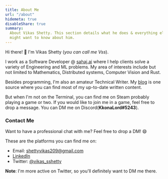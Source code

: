 ```yaml
---
title: About Me
url: "/about"
hidemeta: true
disableShare: true
summary:
  About Vikas Shetty. This section details what he does & everything else you
  might want to know about him.
---
```


Hi there! :wave: I'm Vikas Shetty (_you can call me Vss_).

I work as a Software Developer @  [sahaj.ai][sahaj] where I help clients solve a variety of Engineering and ML problems. My area of interests include but not limited to Mathematics, Distributed systems, Computer Vision and Rust.

Besides programming, I'm also an amateur Technical Writer. My [blog](../blog/)
is one source where you can find most of my up-to-date written content. 

But when I'm not on the Terminal, you can find me on Steam
probably playing a game or two. If you would like to join me in a game, feel
free to drop a message. You can DM me on Discord(**KkonaLord#5243**).

### Contact Me

Want to have a professional chat with me? Feel free to drop a DM! :smile:

These are the platforms you can find me on:

- Email: shettyvikas209@gmail.com
- [LinkedIn][linkedin]
- Twitter: [@vikas_sshetty][twitter]

**Note**: I'm more active on Twitter, so you'll definitely want to DM me there.


<!-- Reference Links -->
[sahaj]: https://sahaj.ai/
[twitter]: https://twitter.com/@vikas_sshetty
[linkedin]: https://www.linkedin.com/in/vikas-shetty-456b73114/
